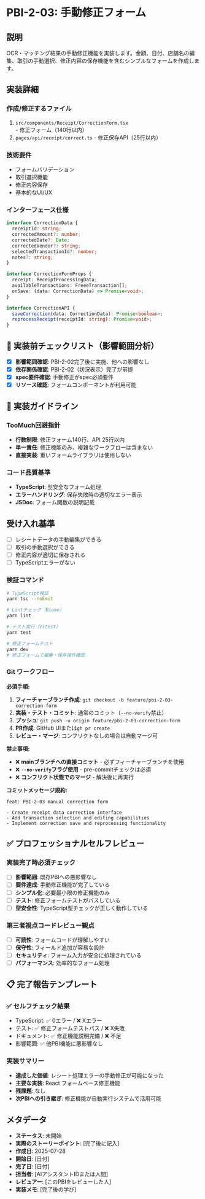 # PBI-2-03: 手動修正フォーム

## 説明

OCR・マッチング結果の手動修正機能を実装します。金額、日付、店舗名の編集、取引の手動選択、修正内容の保存機能を含むシンプルなフォームを作成します。

## 実装詳細

### 作成/修正するファイル

1. `src/components/Receipt/CorrectionForm.tsx` - 修正フォーム（140行以内）
2. `pages/api/receipt/correct.ts` - 修正保存API（25行以内）

### 技術要件

- フォームバリデーション
- 取引選択機能
- 修正内容保存
- 基本的なUI/UX

### インターフェース仕様

```typescript
interface CorrectionData {
  receiptId: string;
  correctedAmount?: number;
  correctedDate?: Date;
  correctedVendor?: string;
  selectedTransactionId?: number;
  notes?: string;
}

interface CorrectionFormProps {
  receipt: ReceiptProcessingData;
  availableTransactions: FreeeTransaction[];
  onSave: (data: CorrectionData) => Promise<void>;
}

interface CorrectionAPI {
  saveCorrection(data: CorrectionData): Promise<boolean>;
  reprocessReceipt(receiptId: string): Promise<void>;
}
```

## 🎯 実装前チェックリスト（影響範囲分析）

- [x] **影響範囲確認**: PBI-2-02完了後に実施、他への影響なし
- [x] **依存関係確認**: PBI-2-02（状況表示）完了が前提
- [x] **spec要件確認**: 手動修正がspec必須要件
- [x] **リソース確認**: フォームコンポーネントが利用可能

## 🔧 実装ガイドライン

### TooMuch回避指針
- **行数制限**: 修正フォーム140行、API 25行以内
- **単一責任**: 修正機能のみ、複雑なワークフローは含まない
- **直接実装**: 重いフォームライブラリは使用しない

### コード品質基準
- **TypeScript**: 型安全なフォーム処理
- **エラーハンドリング**: 保存失敗時の適切なエラー表示
- **JSDoc**: フォーム関数の説明記載

## 受け入れ基準

- [ ] レシートデータの手動編集ができる
- [ ] 取引の手動選択ができる
- [ ] 修正内容が適切に保存される
- [ ] TypeScriptエラーがない

### 検証コマンド

```bash
# TypeScript検証
yarn tsc --noEmit

# Lintチェック（Biome）
yarn lint

# テスト実行（Vitest）
yarn test

# 修正フォームテスト
yarn dev
# 修正フォームで編集・保存操作確認
```

### Git ワークフロー

**必須手順:**
1. **フィーチャーブランチ作成**: `git checkout -b feature/pbi-2-03-correction-form`
2. **実装・テスト・コミット**: 通常のコミット（`--no-verify`禁止）
3. **プッシュ**: `git push -u origin feature/pbi-2-03-correction-form`
4. **PR作成**: GitHub UIまたは`gh pr create`
5. **レビュー・マージ**: コンフリクトなしの場合は自動マージ可

**禁止事項:**
- ❌ **mainブランチへの直接コミット** - 必ずフィーチャーブランチを使用
- ❌ **`--no-verify`フラグ使用** - pre-commitチェックは必須
- ❌ **コンフリクト状態でのマージ** - 解決後に再実行

**コミットメッセージ規約:**
```
feat: PBI-2-03 manual correction form

- Create receipt data correction interface
- Add transaction selection and editing capabilities
- Implement correction save and reprocessing functionality
```

## ✅ プロフェッショナルセルフレビュー

### 実装完了時必須チェック
- [ ] **影響範囲**: 既存PBIへの悪影響なし
- [ ] **要件達成**: 手動修正機能が完了している
- [ ] **シンプル化**: 必要最小限の修正機能のみ
- [ ] **テスト**: 修正フォームテストがパスしている
- [ ] **型安全性**: TypeScript型チェックが正しく動作している

### 第三者視点コードレビュー観点
- [ ] **可読性**: フォームコードが理解しやすい
- [ ] **保守性**: フィールド追加が容易な設計
- [ ] **セキュリティ**: フォーム入力が安全に処理されている
- [ ] **パフォーマンス**: 効率的なフォーム処理

## 📋 完了報告テンプレート

### ✅ セルフチェック結果
- TypeScript: ✅ 0エラー / ❌ Xエラー
- テスト: ✅ 修正フォームテストパス / ❌ X失敗  
- ドキュメント: ✅ 修正機能説明完備 / ❌ 不足
- 影響範囲: ✅ 他PBI機能に悪影響なし

### 実装サマリー
- **達成した価値**: レシート処理エラーの手動修正が可能になった
- **主要な実装**: React フォームベース修正機能
- **残課題**: なし
- **次PBIへの引き継ぎ**: 修正機能が自動実行システムで活用可能

## メタデータ

- **ステータス**: 未開始
- **実際のストーリーポイント**: [完了後に記入]
- **作成日**: 2025-07-28
- **開始日**: [日付]
- **完了日**: [日付]
- **担当者**: [AIアシスタントIDまたは人間]
- **レビュアー**: [このPBIをレビューした人]
- **実装メモ**: [完了後の学び]